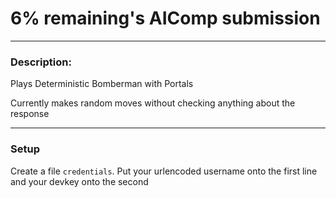 # 6% remaining's AIComp submission

---
### Description:
Plays Deterministic Bomberman with Portals

Currently makes random moves without checking anything about the response

---
### Setup
Create a file `credentials`. Put your urlencoded username onto the first line and your devkey onto the second
